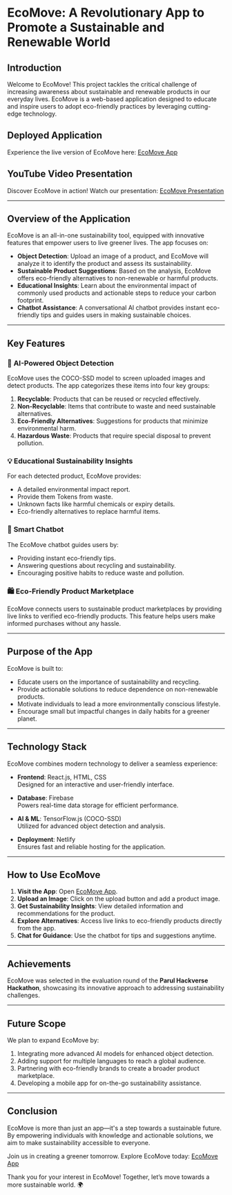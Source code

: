 # EcoMove: A Revolutionary App to Promote a Sustainable and Renewable World

## Introduction
Welcome to EcoMove! This project tackles the critical challenge of increasing awareness about sustainable and renewable products in our everyday lives. EcoMove is a web-based application designed to educate and inspire users to adopt eco-friendly practices by leveraging cutting-edge technology.

## Deployed Application
Experience the live version of EcoMove here: [EcoMove App](https://ecoomoveapp.netlify.app/)

## YouTube Video Presentation
Discover EcoMove in action! Watch our presentation: [EcoMove Presentation](https://youtu.be/4ri8ElCwR3c)

---

## Overview of the Application
EcoMove is an all-in-one sustainability tool, equipped with innovative features that empower users to live greener lives. The app focuses on:

- **Object Detection**: Upload an image of a product, and EcoMove will analyze it to identify the product and assess its sustainability.
- **Sustainable Product Suggestions**: Based on the analysis, EcoMove offers eco-friendly alternatives to non-renewable or harmful products.
- **Educational Insights**: Learn about the environmental impact of commonly used products and actionable steps to reduce your carbon footprint.
- **Chatbot Assistance**: A conversational AI chatbot provides instant eco-friendly tips and guides users in making sustainable choices.

---

## Key Features

### 🌱 **AI-Powered Object Detection**
EcoMove uses the COCO-SSD model to screen uploaded images and detect products. The app categorizes these items into four key groups: 
1. **Recyclable**: Products that can be reused or recycled effectively.  
2. **Non-Recyclable**: Items that contribute to waste and need sustainable alternatives.  
3. **Eco-Friendly Alternatives**: Suggestions for products that minimize environmental harm.  
4. **Hazardous Waste**: Products that require special disposal to prevent pollution.

### 💡 **Educational Sustainability Insights**
For each detected product, EcoMove provides:
- A detailed environmental impact report.
- Provide them Tokens from waste.
- Unknown facts like harmful chemicals or expiry details.
- Eco-friendly alternatives to replace harmful items.

### 🤖 **Smart Chatbot**
The EcoMove chatbot guides users by:
- Providing instant eco-friendly tips.
- Answering questions about recycling and sustainability.
- Encouraging positive habits to reduce waste and pollution.

### 🛍️ **Eco-Friendly Product Marketplace**
EcoMove connects users to sustainable product marketplaces by providing live links to verified eco-friendly products. This feature helps users make informed purchases without any hassle.

---

## Purpose of the App
EcoMove is built to:
- Educate users on the importance of sustainability and recycling.
- Provide actionable solutions to reduce dependence on non-renewable products.
- Motivate individuals to lead a more environmentally conscious lifestyle.
- Encourage small but impactful changes in daily habits for a greener planet.

---

## Technology Stack
EcoMove combines modern technology to deliver a seamless experience:

- **Frontend**: React.js, HTML, CSS  
  Designed for an interactive and user-friendly interface.  

- **Database**: Firebase  
  Powers real-time data storage for efficient performance.  

- **AI & ML**: TensorFlow.js (COCO-SSD)  
  Utilized for advanced object detection and analysis.  

- **Deployment**: Netlify  
  Ensures fast and reliable hosting for the application.  

---

## How to Use EcoMove
1. **Visit the App**: Open [EcoMove App](https://ecoomoveapp.netlify.app/).  
2. **Upload an Image**: Click on the upload button and add a product image.  
3. **Get Sustainability Insights**: View detailed information and recommendations for the product.  
4. **Explore Alternatives**: Access live links to eco-friendly products directly from the app.  
5. **Chat for Guidance**: Use the chatbot for tips and suggestions anytime.  

---

## Achievements
EcoMove was selected in the evaluation round of the **Parul Hackverse Hackathon**, showcasing its innovative approach to addressing sustainability challenges.

---

## Future Scope
We plan to expand EcoMove by:
1. Integrating more advanced AI models for enhanced object detection.
2. Adding support for multiple languages to reach a global audience.
3. Partnering with eco-friendly brands to create a broader product marketplace.
4. Developing a mobile app for on-the-go sustainability assistance.

---

## Conclusion
EcoMove is more than just an app—it's a step towards a sustainable future. By empowering individuals with knowledge and actionable solutions, we aim to make sustainability accessible to everyone.  

Join us in creating a greener tomorrow. Explore EcoMove today: [EcoMove App](https://ecoomoveapp.netlify.app/)  

Thank you for your interest in EcoMove! Together, let’s move towards a more sustainable world. 🌍
